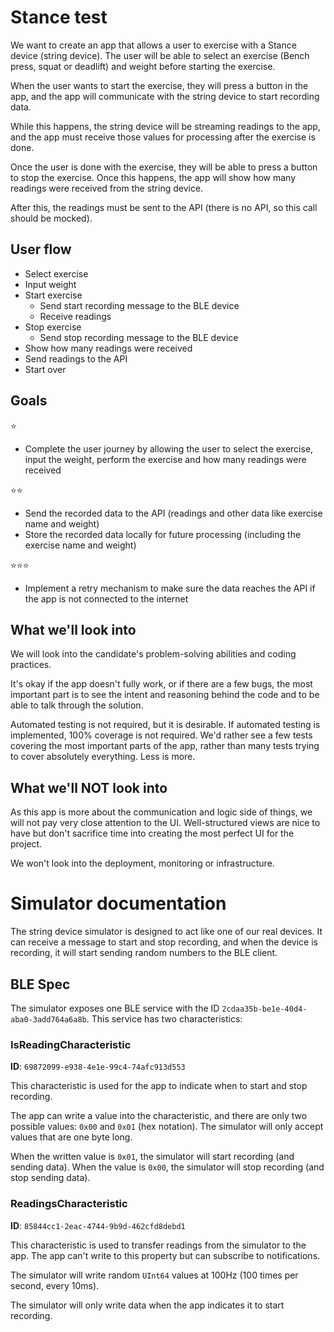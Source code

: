 # Stance test
We want to create an app that allows a user to exercise with a Stance device (string device). The user will be able to select an exercise (Bench press, squat or deadlift) and weight before starting the exercise.

When the user wants to start the exercise, they will press a button in the app, and the app will communicate with the string device to start recording data.

While this happens, the string device will be streaming readings to the app, and the app must receive those values for processing after the exercise is done.

Once the user is done with the exercise, they will be able to press a button to stop the exercise. Once this happens, the app will show how many readings were received from the string device.

After this, the readings must be sent to the API (there is no API, so this call should be mocked).

## User flow
- Select exercise
- Input weight
- Start exercise
  - Send start recording message to the BLE device
  - Receive readings
- Stop exercise
  - Send stop recording message to the BLE device
- Show how many readings were received
- Send readings to the API
- Start over

## Goals
⭐️
- Complete the user journey by allowing the user to select the exercise, input the weight, perform the exercise and how many readings were received

⭐️⭐️
- Send the recorded data to the API (readings and other data like exercise name and weight)
- Store the recorded data locally for future processing (including the exercise name and weight)

⭐️⭐️⭐️
- Implement a retry mechanism to make sure the data reaches the API if the app is not connected to the internet

## What we'll look into
We will look into the candidate's problem-solving abilities and coding practices.

It's okay if the app doesn't fully work, or if there are a few bugs, the most important part is to see the intent and reasoning behind the code and to be able to talk through the solution.

Automated testing is not required, but it is desirable. If automated testing is implemented, 100% coverage is not required. We'd rather see a few tests covering the most important parts of the app, rather than many tests trying to cover absolutely everything. Less is more.

## What we'll NOT look into
As this app is more about the communication and logic side of things, we will not pay very close attention to the UI. Well-structured views are nice to have but don't sacrifice time into creating the most perfect UI for the project.

We won't look into the deployment, monitoring or infrastructure.

# Simulator documentation
The string device simulator is designed to act like one of our real devices. It can receive a message to start and stop recording, and when the device is recording, it will start sending random numbers to the BLE client.

## BLE Spec
The simulator exposes one BLE service with the ID `2cdaa35b-be1e-40d4-aba0-3add764a6a8b`.
This service has two characteristics:

### IsReadingCharacteristic
**ID**: `69872099-e938-4e1e-99c4-74afc913d553`

This characteristic is used for the app to indicate when to start and stop recording.

The app can write a value into the characteristic, and there are only two possible values: `0x00` and `0x01` (hex notation). The simulator will only accept values that are one byte long.

When the written value is `0x01`, the simulator will start recording (and sending data). When the value is `0x00`, the simulator will stop recording (and stop sending data).

### ReadingsCharacteristic
**ID**: `85844cc1-2eac-4744-9b9d-462cfd8debd1`

This characteristic is used to transfer readings from the simulator to the app. The app can't write to this property but can subscribe to notifications.

The simulator will write random `UInt64` values at 100Hz (100 times per second, every 10ms).

The simulator will only write data when the app indicates it to start recording.

